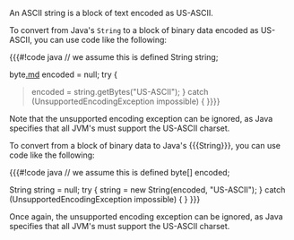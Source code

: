 An ASCII string is a block of text encoded as US-ASCII.

To convert from Java's `String` to a block of binary data encoded as US-ASCII, you can use code like the following:

{{{#!code java
// we assume this is defined
String string;

byte[.md](.md) encoded = null;
try {
> encoded = string.getBytes("US-ASCII");
} catch (UnsupportedEncodingException impossible) { }}}}

Note that the unsupported encoding exception can be ignored, as Java specifies that all JVM's must support the US-ASCII charset.

To convert from a block of binary data to Java's {{{String}}}, you can use code like the following:

{{{#!code java
// we assume this is defined
byte[] encoded;

String string = null;
try {
    string = new String(encoded, "US-ASCII");
} catch (UnsupportedEncodingException impossible) { }
}}}

Once again, the unsupported encoding exception can be ignored, as Java specifies that all JVM's must support the US-ASCII charset.
```